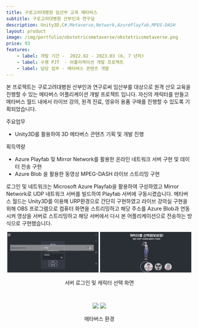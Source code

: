 ```yaml
---
title: 구로고려대병원 임산부 교육 메타버스
subtitle: 구로고려대병원 산부인과 연구실
description: Unity3D,C#,Metaverse,Network,AzurePlayfab,MPEG-DASH
layout: product
image: /img/portfolio/obstetricsmetaverse/obstetricsmetaverse.png
price: 93
features:
    - label: 개발 기간 -  2022.02 - 2023.03 (6, 7 년차)
    - label: 수행 PJT  - 어플리케이션 개발 프로젝트    
    - label: 담당 업무 - 메타버스 콘텐츠 개발  
---
```


본 프로젝트는 구로고려대병원 산부인과 연구로써 임산부를 대상으로 원격 산모 교육을 진행할 수 있는 메타버스 어플리케이션 개발 프로젝트 입니다. 자신의 캐릭터를 만들고 메타버스 월드 내에서 라이브 강의, 원격 진료, 영유아 용품 구매를 진행할 수 있도록 기획되었습니다.  


주요업무  
- Unity3D를 활용하여 3D 메타버스 콘텐츠 기획 및 개발 진행  
  
획득역량  
- Azure Playfab 및 Mirror Network를 활용한 온라인 네트워크 서버 구현 및 데이터 전송 구현  
- Azure Blob 을 활용한 동영상 MPEG-DASH 라이브 스트리밍 구현  

로그인 및 네트워크는 Microsoft Azure Playfab을 활용하여 구성하였고 Mirror Network로 UDP 네트워크 서버를 빌드하여 Playfab 서버에 구동시켰습니다. 메타버스 월드는 Unity3D를 이용해 URP환경으로 간단히 구현하였고 라이브 강의실 구현을 위해 OBS 프로그램으로 컴퓨터 화면을 스트리밍하고 해당 주소를 Azure Blob과 연동시켜 영상을 서버로 스트리밍하고 해당 서버에서 다시 본 어플리케이션으로 전송하는 방식으로 구현했습니다.  
  
<p align="center">
<img src="/img/portfolio/obstetricsmetaverse/obstetricsmetaverse01.gif" width="49%">
<img src="/img/portfolio/obstetricsmetaverse/obstetricsmetaverse02.gif" width="49%">
<figcaption align="center">서버 로그인 및 캐릭터 선택 화면</figcaption>
</p>
<br/>

<p align="center">
<img src="/img/portfolio/obstetricsmetaverse/obstetricsmetaverse03.gif" width="49%">
<img src="/img/portfolio/obstetricsmetaverse/obstetricsmetaverse04.gif" width="49%">
<figcaption align="center">메타버스 환경</figcaption>
</p>
<br/>
 


